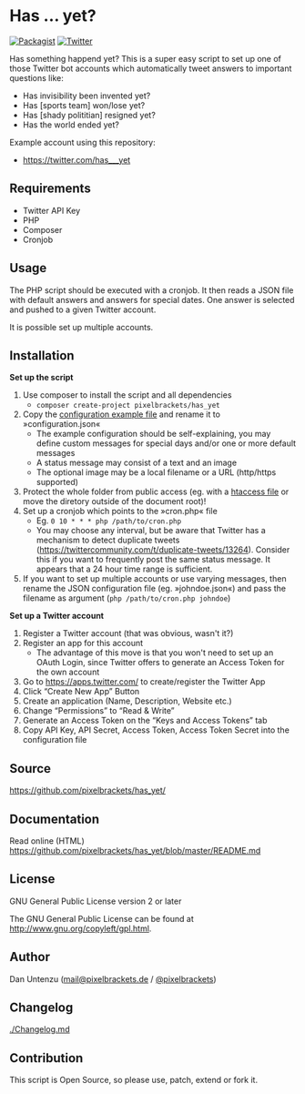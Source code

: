 Has … yet?
==========

[![Packagist](https://img.shields.io/packagist/v/pixelbrackets/has_yet.svg)](https://packagist.org/packages/pixelbrackets/has_yet/)
[![Twitter](https://img.shields.io/twitter/url/http/shields.io.svg?style=social&logo=twitter)](https://twitter.com/has___yet)

Has something happend yet? This is a super easy script to set up one of those 
Twitter bot accounts which automatically tweet answers to important questions like:

* Has invisibility been invented yet?
* Has [sports team] won/lose yet?
* Has [shady polititian] resigned yet?
* Has the world ended yet?

Example account using this repository:

* https://twitter.com/has___yet

Requirements
------------

* Twitter API Key
* PHP
* Composer
* Cronjob

Usage
-----

The PHP script should be executed with a cronjob. It then reads a JSON file
with default answers and answers for special dates. One answer is selected
and pushed to a given Twitter account.

It is possible set up multiple accounts.

Installation
------------

**Set up the script**

1. Use composer to install the script and all dependencies
    * `composer create-project pixelbrackets/has_yet`
1. Copy the [configuration example file](./configuration.json.example) and rename it to »configuration.json«
    * The example configuration should be self-explaining, you may define custom messages for special days and/or one or more default messages
    * A status message may consist of a text and an image
    * The optional image may be a local filename or a URL (http/https supported)
1. Protect the whole folder from public access (eg. with a [htaccess file](./.htaccess.example) or move the diretory outside of the document root)!
1. Set up a cronjob which points to the »cron.php« file
    * Eg. `0 10 * * * php /path/to/cron.php`
    * You may choose any interval, but be aware that Twitter has a mechanism to detect duplicate tweets (https://twittercommunity.com/t/duplicate-tweets/13264). Consider this if you want to frequently post the same status message. It appears that a 24 hour time range is sufficient.
1. If you want to set up multiple accounts or use varying messages, then rename the JSON configuration file (eg. »johndoe.json«) and pass the filename as argument (`php /path/to/cron.php johndoe`)

**Set up a Twitter account**

1. Register a Twitter account (that was obvious, wasn't it?)
1. Register an app for this account
    * The advantage of this move is that you won't need to set up an OAuth Login, since Twitter offers to generate an Access Token for the own account
1. Go to https://apps.twitter.com/ to create/register the Twitter App
1. Click “Create New App” Button
1. Create an application (Name, Description, Website etc.)
1. Change “Permissions” to “Read & Write”
1. Generate an Access Token on the “Keys and Access Tokens” tab
1. Copy API Key, API Secret, Access Token, Access Token Secret into the configuration file

Source
------

https://github.com/pixelbrackets/has_yet/

Documentation
-------------

Read online (HTML) https://github.com/pixelbrackets/has_yet/blob/master/README.md

License
-------

GNU General Public License version 2 or later

The GNU General Public License can be found at http://www.gnu.org/copyleft/gpl.html.

Author
------

Dan Untenzu (<mail@pixelbrackets.de> / [@pixelbrackets](https://github.com/pixelbrackets))

Changelog
---------

[./Changelog.md](./Changelog.md)

Contribution
------------

This script is Open Source, so please use, patch, extend or fork it.

